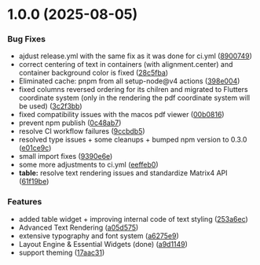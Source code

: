 # 1.0.0 (2025-08-05)


### Bug Fixes

* ajdust release.yml with the same fix as it was done for ci.yml ([8900749](https://github.com/nick-we/typescript-pdf/commit/890074997708a0178b6a40fd712e2170a0ac8eec))
* correct centering of text in containers (with alignment.center) and container background color is fixed ([28c5fba](https://github.com/nick-we/typescript-pdf/commit/28c5fbab8b4c0c0e5c0cabb84cd067cc2f5e2418))
* Eliminated cache: pnpm from all setup-node@v4 actions ([398e004](https://github.com/nick-we/typescript-pdf/commit/398e0044e92e7323531d23093f9bf995db7149ab))
* fixed columns reversed ordering for its chilren and migrated to Flutters coordinate system (only in the rendering the pdf coordinate system will be used) ([3c2f3bb](https://github.com/nick-we/typescript-pdf/commit/3c2f3bbc6d69514e52a48b76a9c7523f202c27ea))
* fixed compatibility issues with the macos pdf viewer ([00b0816](https://github.com/nick-we/typescript-pdf/commit/00b0816c07c8aa95c71701108c029d1da603a0c6))
* prevent npm publish ([0c48ab7](https://github.com/nick-we/typescript-pdf/commit/0c48ab7a05c73f3b42f860f52090017e1a75f96c))
* resolve CI workflow failures ([9ccbdb5](https://github.com/nick-we/typescript-pdf/commit/9ccbdb5a778db1f27bdea65a5a9b2963a013b0b6))
* resolved type issues + some cleanups + bumped npm version to 0.3.0 ([e01ce9c](https://github.com/nick-we/typescript-pdf/commit/e01ce9c5e0e8f4b77f7cb5d75810b2962ff3f965))
* small import fixes ([9390e6e](https://github.com/nick-we/typescript-pdf/commit/9390e6e564410c7bbe3af596585dd69e4e802bc3))
* some more adjustments to ci.yml ([eeffeb0](https://github.com/nick-we/typescript-pdf/commit/eeffeb01d41d14c9f6af8f42209a0ee3a3ee5ca4))
* **table:** resolve text rendering issues and standardize Matrix4 API ([61f19be](https://github.com/nick-we/typescript-pdf/commit/61f19bed5360a3375bb41567f64ef53575b1ff8b))


### Features

* added table widget + improving internal code of text styling ([253a6ec](https://github.com/nick-we/typescript-pdf/commit/253a6ecc549fa27a5062ccdba7de0e85878bc70c))
* Advanced Text Rendering ([a05d575](https://github.com/nick-we/typescript-pdf/commit/a05d57575ec70ac1ecfc10e8f3dfff72a0a9c865))
* extensive typography and font system ([a6275e9](https://github.com/nick-we/typescript-pdf/commit/a6275e9f06f787781bcecee8cef96ca68c6d6199))
* Layout Engine & Essential Widgets (done) ([a9d1149](https://github.com/nick-we/typescript-pdf/commit/a9d1149c0cda11eb6c1aebf5cb050d39ee2cbf13))
* support theming ([17aac31](https://github.com/nick-we/typescript-pdf/commit/17aac310e896270213af9012d21999758ce9fb21))
